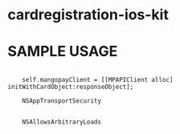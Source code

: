 # cardregistration-ios-kit


# SAMPLE USAGE

<code>
    self.mangopayClient = [[MPAPIClient alloc] initWithCardObject:responseObject];
</code>

<code>
    <key>NSAppTransportSecurity</key>
    <dict>
    <!--Include to allow all connections (DANGER)-->
    <key>NSAllowsArbitraryLoads</key>
    <true/>
    </dict>
</code>

